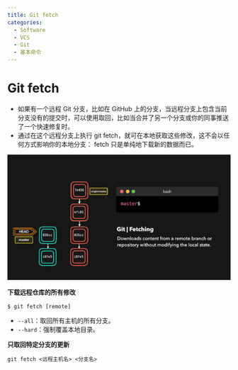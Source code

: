 ```yaml
---
title: Git fetch
categories:
  - Software
  - VCS
  - Git
  - 基本命令
---
```

# Git fetch

- 如果有一个远程 Git 分支，比如在 GitHub 上的分支，当远程分支上包含当前分支没有的提交时，可以使用取回，比如当合并了另一个分支或你的同事推送了一个快速修复时。
- 通过在这个远程分支上执行 git fetch，就可在本地获取这些修改，这不会以任何方式影响你的本地分支： fetch 只是单纯地下载新的数据而已。

![](https://raw.githubusercontent.com/LuShan123888/Files/main/Pictures/2020-12-10-hVziLcuZmjHIS5D.gif)

**下载远程仓库的所有修改**

```shell
$ git fetch [remote]
```

- `--all`：取回所有主机的所有分支。
- `--hard`：强制覆盖本地目录。

**只取回特定分支的更新**

```shell
git fetch <远程主机名> <分支名>
```

